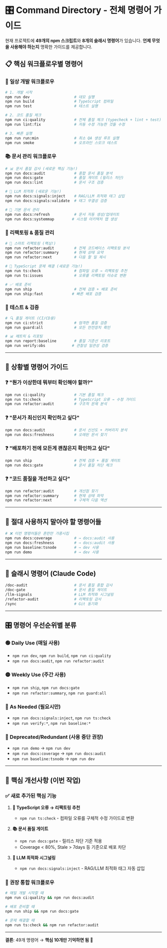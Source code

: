 # 🎛️ Command Directory - 전체 명령어 가이드

현재 프로젝트에 **49개의 npm 스크립트**와 **8개의 슬래시 명령어**가 있습니다.
**언제 무엇을 사용해야 하는지** 명확한 가이드를 제공합니다.

## 📋 핵심 워크플로우별 명령어

### 🚀 **일상 개발 워크플로우**

```bash
# 1. 개발 시작
npm run dev                    # 데모 실행
npm run build                  # TypeScript 컴파일
npm run test                   # 테스트 실행

# 2. 코드 품질 체크
npm run ci:quality             # 전체 품질 체크 (typecheck + lint + test)
npm run lint:fix               # 자동 수정 가능한 것들 수정

# 3. 빠른 실행
npm run run:min                # 최소 QA 생성 루프 실행
npm run smoke                  # 오프라인 스모크 테스트
```

### 📚 **문서 관리 워크플로우**

```bash
# 📊 문서 품질 감사 (새로운 핵심 기능!)
npm run docs:audit             # 종합 문서 품질 분석
npm run docs:gate              # 품질 게이트 (릴리스 차단)
npm run docs:lint              # 문서 구조 검증

# 🧩 LLM 최적화 (새로운 기능!)
npm run docs:signals:inject    # RAG/LLM 최적화 태그 삽입
npm run docs:signals:validate  # 태그 무결성 검증

# 📄 기본 문서 관리
npm run docs:refresh           # 문서 자동 생성/업데이트
npm run docs:systemmap        # 시스템 아키텍처 맵 생성
```

### 🔧 **리팩토링 & 품질 관리**

```bash
# 🧠 스마트 리팩토링 (핵심!)
npm run refactor:audit         # 전체 코드베이스 리팩토링 분석
npm run refactor:summary       # 현재 상태 요약
npm run refactor:next          # 다음 할 일 제시

# 🔧 TypeScript 문제 해결 (새로운 기능!)
npm run ts:check               # 컴파일 오류 → 리팩토링 추천
npm run ts:issues              # 오류를 리팩토링 이슈로 변환

# ✅ 배포 준비
npm run ship                   # 전체 검증 + 배포 준비
npm run ship:fast             # 빠른 배포 검증
```

### 🧪 **테스트 & 검증**

```bash
# 🔍 품질 게이트 (CI/CD용)
npm run ci:strict              # 엄격한 품질 검증
npm run guard:all              # 모든 안전장치 확인

# 📊 메트릭 & 리포팅
npm run report:baseline        # 품질 기준선 리포트
npm run verify:obs            # 관찰성 일관성 검증
```

---

## 🎯 **상황별 명령어 가이드**

### ❓ **"뭔가 이상한데 뭐부터 확인해야 할까?"**

```bash
npm run ci:quality             # 기본 품질 체크
npm run ts:check               # TypeScript 오류 → 수정 가이드
npm run refactor:audit         # 구조적 문제 분석
```

### ❓ **"문서가 최신인지 확인하고 싶다"**

```bash
npm run docs:audit             # 문서 신선도 + 커버리지 분석
npm run docs:freshness         # 오래된 문서 찾기
```

### ❓ **"배포하기 전에 모든게 괜찮은지 확인하고 싶다"**

```bash
npm run ship                   # 전체 검증 + 품질 게이트
npm run docs:gate              # 문서 품질 차단 체크
```

### ❓ **"코드 품질을 개선하고 싶다"**

```bash
npm run refactor:audit         # 개선점 찾기
npm run refactor:summary       # 현재 상태 파악
npm run refactor:next          # 구체적 다음 액션
```

---

## 🚨 **절대 사용하지 말아야 할 명령어들**

```bash
# ❌ 이런 명령어들은 혼란만 가중시킴
npm run docs:coverage          # → docs:audit 사용
npm run docs:freshness         # → docs:audit 사용
npm run baseline:tsnode        # → dev 사용
npm run demo                   # → dev 사용
```

---

## 📖 **슬래시 명령어 (Claude Code)**

```bash
/doc-audit                     # 문서 품질 종합 감사
/doc-gate                      # 문서 품질 게이트
/llm-signals                   # LLM 최적화 시그널링
/refactor-audit                # 리팩토링 감사
/sync                          # Git 동기화
```

---

## 🎛️ **명령어 우선순위별 분류**

### 🟢 **Daily Use (매일 사용)**

- `npm run dev`, `npm run build`, `npm run ci:quality`
- `npm run docs:audit`, `npm run refactor:audit`

### 🟡 **Weekly Use (주간 사용)**

- `npm run ship`, `npm run docs:gate`
- `npm run refactor:summary`, `npm run guard:all`

### 🔵 **As Needed (필요시만)**

- `npm run docs:signals:inject`, `npm run ts:check`
- `npm run verify:*`, `npm run baseline:*`

### 🔴 **Deprecated/Redundant (사용 중단 권장)**

- `npm run demo` → `npm run dev`
- `npm run docs:coverage` → `npm run docs:audit`
- `npm run baseline:tsnode` → `npm run dev`

---

## 🎯 **핵심 개선사항 (이번 작업)**

### ✅ **새로 추가된 핵심 기능**

1. **🔧 TypeScript 오류 → 리팩토링 추천**

   - `npm run ts:check` - 컴파일 오류를 구체적 수정 가이드로 변환

2. **📚 문서 품질 게이트**

   - `npm run docs:gate` - 릴리스 차단 기준 적용
   - Coverage < 80%, Stale > 7days 등 기준으로 배포 차단

3. **🧩 LLM 최적화 시그널링**
   - `npm run docs:signals:inject` - RAG/LLM 최적화 태그 자동 삽입

### 🎯 **권장 통합 워크플로우**

```bash
# 매일 개발 시작할 때
npm run ci:quality && npm run docs:audit

# 배포 준비할 때
npm run ship && npm run docs:gate

# 문제 해결할 때
npm run ts:check && npm run refactor:audit
```

---

**결론**: 49개 명령어 → **핵심 10개만 기억하면 됨** 🎯

